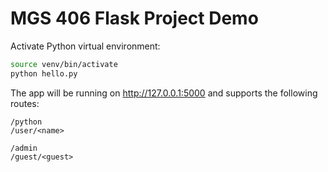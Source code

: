 # MGS 406 Flask Project Demo 

Activate Python virtual environment:

```bash
source venv/bin/activate
python hello.py
```

The app will be running on http://127.0.0.1:5000 and supports the following routes:

```
/python
/user/<name>

/admin
/guest/<guest>
```